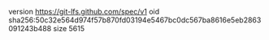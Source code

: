 version https://git-lfs.github.com/spec/v1
oid sha256:50c32e564d974f57b870fd03194e5467bc0dc567ba8616e5eb2863091243b488
size 5615
